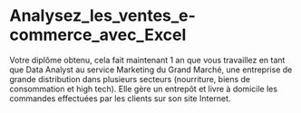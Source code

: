 # Analysez_les_ventes_e-commerce_avec_Excel
 Votre diplôme obtenu, cela fait maintenant 1 an que vous travaillez en tant que Data Analyst au service Marketing du Grand Marché, une entreprise de grande distribution dans plusieurs secteurs (nourriture, biens de consommation et high tech). Elle gère un entrepôt et livre à domicile les commandes effectuées par les clients sur son site Internet.
